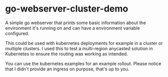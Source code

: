 # go-webserver-cluster-demo
A simple go webserver that prints some basic information about the environment it's running on and can have a environment variable configured. 

This could be used with kubernetes deployments for example in a cluster or multiple clusters. I used this to test a multi-region anycasted solution in Kubernetes to ensure the routing was working as intended.

You can use the kubernetes examples for an example rollout. Please notice that I didn't provide an ingress on purpose, that's up to you.